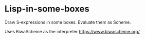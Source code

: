 # Lisp-in-some-boxes

Draw S-expressions in some boxes. Evaluate them as Scheme.

Uses BiwaScheme as the interpreter https://www.biwascheme.org/
